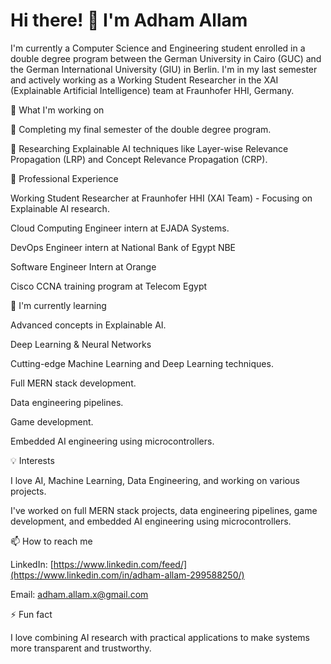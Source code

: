 # Hi there! 👋 I'm Adham Allam

I'm currently a Computer Science and Engineering student enrolled in a double degree program between the German University in Cairo (GUC) and the German International University (GIU) in Berlin. I'm in my last semester and actively working as a Working Student Researcher in the XAI (Explainable Artificial Intelligence) team at Fraunhofer HHI, Germany.

🌟 What I'm working on

📖 Completing my final semester of the double degree program.

🧠 Researching Explainable AI techniques like Layer-wise Relevance Propagation (LRP) and Concept Relevance Propagation (CRP).


💼 Professional Experience

Working Student Researcher at Fraunhofer HHI (XAI Team) - Focusing on Explainable AI research.

Cloud Computing Engineer intern at EJADA Systems.

DevOps Engineer intern at National Bank of Egypt NBE 

Software Engineer Intern at Orange 

Cisco CCNA training program at Telecom Egypt 

🌱 I'm currently learning

Advanced concepts in Explainable AI.

Deep Learning & Neural Networks 

Cutting-edge Machine Learning and Deep Learning techniques.

Full MERN stack development.

Data engineering pipelines.

Game development.

Embedded AI engineering using microcontrollers.

💡 Interests

I love AI, Machine Learning, Data Engineering, and working on various projects.

I've worked on full MERN stack projects, data engineering pipelines, game development, and embedded AI engineering using microcontrollers.

📫 How to reach me

LinkedIn: [https://www.linkedin.com/feed/](https://www.linkedin.com/in/adham-allam-299588250/)

Email: adham.allam.x@gmail.com

⚡ Fun fact

I love combining AI research with practical applications to make systems more transparent and trustworthy.
